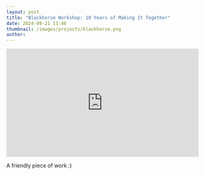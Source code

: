 ```yaml
---
layout: post
title: "Blackhorse Workshop: 10 Years of Making It Together"
date: 2024-09-21 11:46
thumbnail: /images/projects/blackhorse.png
author:
---
```


<div style="padding:56.25% 0 0 0;position:relative;"><iframe src="https://player.vimeo.com/video/1010312456?badge=0&amp;autopause=0&amp;player_id=0&amp;app_id=58479" frameborder="0" allow="autoplay; fullscreen; picture-in-picture; clipboard-write" style="position:absolute;top:0;left:0;width:100%;height:100%;" title="Blackhorse Workshop: 10 Years of Making it Together"></iframe></div><script src="https://player.vimeo.com/api/player.js"></script>

A friendly piece of work :)

